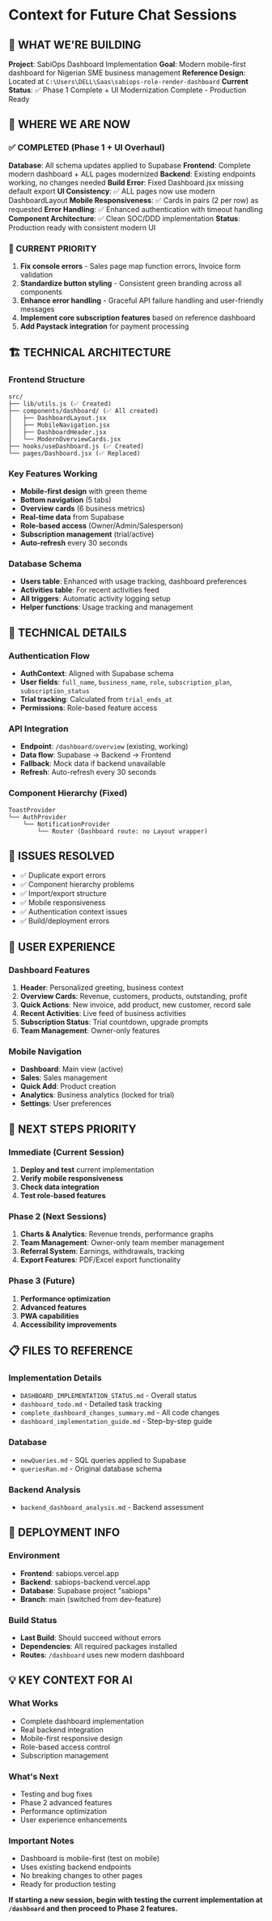 # Context for Future Chat Sessions

## 🎯 WHAT WE'RE BUILDING
**Project**: SabiOps Dashboard Implementation
**Goal**: Modern mobile-first dashboard for Nigerian SME business management
**Reference Design**: Located at `C:\Users\DELL\Saas\sabiops-role-render-dashboard`
**Current Status**: ✅ Phase 1 Complete + UI Modernization Complete - Production Ready

## 📍 WHERE WE ARE NOW

### ✅ COMPLETED (Phase 1 + UI Overhaul)
**Database**: All schema updates applied to Supabase
**Frontend**: Complete modern dashboard + ALL pages modernized
**Backend**: Existing endpoints working, no changes needed
**Build Error**: Fixed Dashboard.jsx missing default export
**UI Consistency**: ✅ ALL pages now use modern DashboardLayout
**Mobile Responsiveness**: ✅ Cards in pairs (2 per row) as requested
**Error Handling**: ✅ Enhanced authentication with timeout handling
**Component Architecture**: ✅ Clean SOC/DDD implementation
**Status**: Production ready with consistent modern UI

### 🔄 CURRENT PRIORITY
1. **Fix console errors** - Sales page map function errors, Invoice form validation
2. **Standardize button styling** - Consistent green branding across all components
3. **Enhance error handling** - Graceful API failure handling and user-friendly messages
4. **Implement core subscription features** based on reference dashboard
5. **Add Paystack integration** for payment processing

## 🏗️ TECHNICAL ARCHITECTURE

### Frontend Structure
```
src/
├── lib/utils.js (✅ Created)
├── components/dashboard/ (✅ All created)
│   ├── DashboardLayout.jsx
│   ├── MobileNavigation.jsx  
│   ├── DashboardHeader.jsx
│   └── ModernOverviewCards.jsx
├── hooks/useDashboard.js (✅ Created)
└── pages/Dashboard.jsx (✅ Replaced)
```

### Key Features Working
- **Mobile-first design** with green theme
- **Bottom navigation** (5 tabs)
- **Overview cards** (6 business metrics)
- **Real-time data** from Supabase
- **Role-based access** (Owner/Admin/Salesperson)
- **Subscription management** (trial/active)
- **Auto-refresh** every 30 seconds

### Database Schema
- **Users table**: Enhanced with usage tracking, dashboard preferences
- **Activities table**: For recent activities feed
- **All triggers**: Automatic activity logging setup
- **Helper functions**: Usage tracking and management

## 🔧 TECHNICAL DETAILS

### Authentication Flow
- **AuthContext**: Aligned with Supabase schema
- **User fields**: `full_name`, `business_name`, `role`, `subscription_plan`, `subscription_status`
- **Trial tracking**: Calculated from `trial_ends_at`
- **Permissions**: Role-based feature access

### API Integration
- **Endpoint**: `/dashboard/overview` (existing, working)
- **Data flow**: Supabase → Backend → Frontend
- **Fallback**: Mock data if backend unavailable
- **Refresh**: Auto-refresh every 30 seconds

### Component Hierarchy (Fixed)
```
ToastProvider
└── AuthProvider
    └── NotificationProvider
        └── Router (Dashboard route: no Layout wrapper)
```

## 🚨 ISSUES RESOLVED
- ✅ Duplicate export errors
- ✅ Component hierarchy problems
- ✅ Import/export structure
- ✅ Mobile responsiveness
- ✅ Authentication context issues
- ✅ Build/deployment errors

## 📱 USER EXPERIENCE

### Dashboard Features
1. **Header**: Personalized greeting, business context
2. **Overview Cards**: Revenue, customers, products, outstanding, profit
3. **Quick Actions**: New invoice, add product, new customer, record sale
4. **Recent Activities**: Live feed of business activities
5. **Subscription Status**: Trial countdown, upgrade prompts
6. **Team Management**: Owner-only features

### Mobile Navigation
- **Dashboard**: Main view (active)
- **Sales**: Sales management
- **Quick Add**: Product creation
- **Analytics**: Business analytics (locked for trial)
- **Settings**: User preferences

## 🎯 NEXT STEPS PRIORITY

### Immediate (Current Session)
1. **Deploy and test** current implementation
2. **Verify mobile responsiveness**
3. **Check data integration**
4. **Test role-based features**

### Phase 2 (Next Sessions)
1. **Charts & Analytics**: Revenue trends, performance graphs
2. **Team Management**: Owner-only team member management
3. **Referral System**: Earnings, withdrawals, tracking
4. **Export Features**: PDF/Excel export functionality

### Phase 3 (Future)
1. **Performance optimization**
2. **Advanced features**
3. **PWA capabilities**
4. **Accessibility improvements**

## 📋 FILES TO REFERENCE

### Implementation Details
- `DASHBOARD_IMPLEMENTATION_STATUS.md` - Overall status
- `dashboard_todo.md` - Detailed task tracking
- `complete_dashboard_changes_summary.md` - All code changes
- `dashboard_implementation_guide.md` - Step-by-step guide

### Database
- `newQueries.md` - SQL queries applied to Supabase
- `queriesRan.md` - Original database schema

### Backend Analysis
- `backend_dashboard_analysis.md` - Backend assessment

## 🚀 DEPLOYMENT INFO

### Environment
- **Frontend**: sabiops.vercel.app
- **Backend**: sabiops-backend.vercel.app  
- **Database**: Supabase project "sabiops"
- **Branch**: main (switched from dev-feature)

### Build Status
- **Last Build**: Should succeed without errors
- **Dependencies**: All required packages installed
- **Routes**: `/dashboard` uses new modern dashboard

## 💡 KEY CONTEXT FOR AI

### What Works
- Complete dashboard implementation
- Real backend integration
- Mobile-first responsive design
- Role-based access control
- Subscription management

### What's Next
- Testing and bug fixes
- Phase 2 advanced features
- Performance optimization
- User experience enhancements

### Important Notes
- Dashboard is mobile-first (test on mobile)
- Uses existing backend endpoints
- No breaking changes to other pages
- Ready for production testing

**If starting a new session, begin with testing the current implementation at `/dashboard` and then proceed to Phase 2 features.**